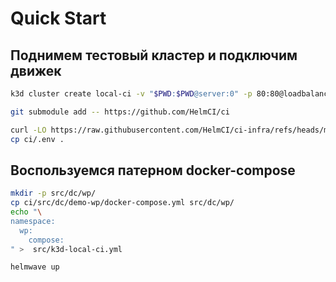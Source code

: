 # Quick Start

## Поднимем тестовый кластер и подключим движек

```sh
k3d cluster create local-ci -v "$PWD:$PWD@server:0" -p 80:80@loadbalancer --k3s-arg "--disable=traefik,local-storage,metrics-server@server:0"

git submodule add -- https://github.com/HelmCI/ci

curl -LO https://raw.githubusercontent.com/HelmCI/ci-infra/refs/heads/main/helmwave.yml.tpl
cp ci/.env .
```

## Воспользуемся патерном docker-compose

```sh
mkdir -p src/dc/wp/
cp ci/src/dc/demo-wp/docker-compose.yml src/dc/wp/
echo "\
namespace:
  wp:
    compose:
" >  src/k3d-local-ci.yml

helmwave up
```
